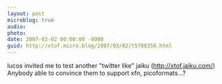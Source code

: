 ```yaml
---
layout: post
microblog: true
audio: 
photo: 
date: 2007-03-02 00:00:00 -0000
guid: http://xtof.micro.blog/2007/03/02/t5788350.html
---
```

lucos invited me to test another "twitter like" jaiku (http://xtof.jaiku.com/) Anybody able to convince them to support xfn, picoformats...?
